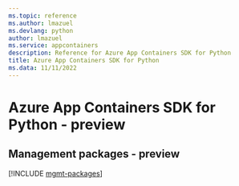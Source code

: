 ```yaml
---
ms.topic: reference
ms.author: lmazuel
ms.devlang: python
author: lmazuel
ms.service: appcontainers
description: Reference for Azure App Containers SDK for Python
title: Azure App Containers SDK for Python
ms.data: 11/11/2022
---
```

# Azure App Containers SDK for Python - preview

## Management packages - preview
[!INCLUDE [mgmt-packages](app-containers-mgmt-index.md)]